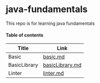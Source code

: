 # java-fundamentals

This repo is for learning java fundamentals

#### Table of contents

| Title              | Link                                   |
|--------------------|----------------------------------------|
|  Basic             | [basic.md](./basics/Basic.md)|
|  BasicLibrary             | [basicLibrary.md](./basicLibrary/lab02.md)|
|  Linter             | [linter.md](./linter/READme.md)|

